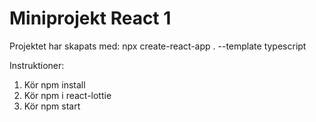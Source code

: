 # Miniprojekt React 1

Projektet har skapats med:
npx create-react-app . --template typescript

Instruktioner:
1. Kör npm install
2. Kör npm i react-lottie
2. Kör npm start